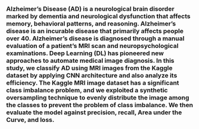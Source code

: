 ### Alzheimer’s Disease (AD) is a neurological brain disorder marked by dementia and neurological dysfunction that affects memory, behavioral patterns, and reasoning. Alzheimer’s disease is an incurable disease that primarily affects people over 40. Alzheimer’s disease is diagnosed through a manual evaluation of a patient’s MRI scan and neuropsychological examinations. Deep Learning (DL) has pioneered new approaches to automate medical image diagnosis. In this study, we classify AD using MRI images from the Kaggle dataset by applying CNN architecture and also analyze its efficiency. The Kaggle MRI image dataset has a significant class imbalance problem, and we exploited a synthetic oversampling technique to evenly distribute the image among the classes to prevent the problem of class imbalance. We then evaluate the model against precision, recall, Area under the Curve, and loss.
